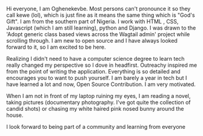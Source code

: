 Hi everyone,
I am Oghenekevbe. Most persons can't pronounce it so they call kewe (lol), which is just fine as it means the same thing which is "God's Gift".
I am from the southern part of Nigeria.
I work with HTML , CSS, Javascript (which I am still learning), python and Django.
I was drawn to the 'Adopt generic class based views across the Wagtail admin' project while scrolling through.
I am new to open source and I have always looked forward to it, so I am excited to be here.

Realizing I didn't need to have a computer science degree to learn tech really changed my perspective so I dove in headfirst.
Outreachy inspired me from the point of writing the application. Everything is so detailed and encourages you to want to push yourself.
I am barely a year in tech but I have learned a lot and now, Open Source Contribution.
I am very motivated.

When I am not in front of my laptop ruining my eyes, I am reading a novel, taking pictures (documentary photography. I've got quite the collection of candid shots) or chasing my white haired pink nosed bunny around the house.

I look forward to being part of a community and learning from everyone